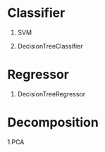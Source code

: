 # Classifier

1. SVM

2. DecisionTreeClassifier

# Regressor

1. DecisionTreeRegressor

# Decomposition

1.PCA